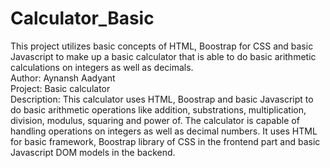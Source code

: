 # Calculator_Basic
This project utilizes basic concepts of HTML, Boostrap for CSS and basic Javascript to make up a basic calculator that is able to do basic arithmetic calculations on integers as well as decimals.
<br>
Author: Aynansh Aadyant <br>
Project: Basic calculator <br>
Description: This calculator uses HTML, Boostrap and basic Javascript to do basic arithmetic operations like addition, substrations, multiplication, division, modulus, squaring and power of. The calculator is capable of handling operations on integers as well as decimal numbers. It uses HTML for basic framework, Boostrap library of CSS in the frontend part and basic Javascript DOM models in the backend.